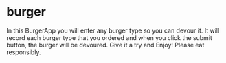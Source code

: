 # burger

In this BurgerApp you will enter any burger type so you can devour it.  It will record each burger type that you ordered and when you click the submit button, the burger will be devoured.  Give it a try and Enjoy!  Please eat responsibly.  
